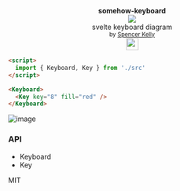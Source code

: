 <div align="center">
  <div><b>somehow-keyboard</b></div>
  <img src="https://user-images.githubusercontent.com/399657/68222691-6597f180-ffb9-11e9-8a32-a7f38aa8bded.png"/>
  <div>svelte keyboard diagram</div>
  <div align="center">
    <sub>
      by
      <a href="https://spencermounta.in/">Spencer Kelly</a> 
    </sub>
  </div>
  <img height="25px" src="https://user-images.githubusercontent.com/399657/68221862-17ceb980-ffb8-11e9-87d4-7b30b6488f16.png"/>
</div>

```html
<script>
  import { Keyboard, Key } from './src'
</script>

<Keyboard>
  <Key key="8" fill="red" />
</Keyboard>
```

![image](https://user-images.githubusercontent.com/399657/92405774-56676000-f104-11ea-8c05-0209b6e09432.png)

### API

- Keyboard
- Key

MIT
